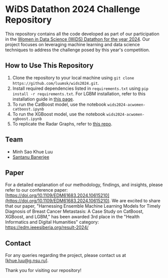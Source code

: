 # WiDS Datathon 2024 Challenge Repository

This repository contains all the code developed as part of our participation in the [Women in Data Science (WiDS) Datathon for the year 2024](https://www.kaggle.com/competitions/widsdatathon2024-challenge1/overview.). Our project focuses on leveraging machine learning and data science techniques to address the challenge posed by this year's competition.


## How to Use This Repository

1. Clone the repository to your local machine using `git clone https://github.com/luumsk/wids2024.git`.
2. Install required dependencies listed in `requirements.txt` using `pip install -r requirements.txt`.
For LGBM installation, refer to this installation guide in [this page](https://lightgbm.readthedocs.io/en/latest/Installation-Guide.html).
3. To run the CatBoost model, use the notebook `wids2024-acwomen-catboost.ipynb` 
4. To run the XGBoost model, use the notebook `wids2024-acwomen-xgboost.ipynb` 
5. To replicate the Radar Graphs, refer to [this repo](https://github.com/SanTanBan/WiDS-AcWomen).

## Team

- Minh Sao Khue Luu
- [Santanu Banerjee](https://github.com/SanTanBan)

## Paper

For a detailed explanation of our methodology, findings, and insights, please refer to our conference paper: [https://doi.org/10.1109/EDM61683.2024.10615210](https://doi.org/10.1109/EDM61683.2024.10615210).
We are excited to share that our paper, "Harnessing Ensemble Machine Learning Models for Timely Diagnosis of Breast Cancer Metastasis: A Case Study on CatBoost, XGBoost, and LGBM," has been awarded 3rd place in the "Health Informatics and Digital Humanities" category: https://edm.ieeesiberia.org/result-2024/


## Contact

For any queries regarding the project, please contact us at [khue.luu@g.nsu.ru].

Thank you for visiting our repository!
